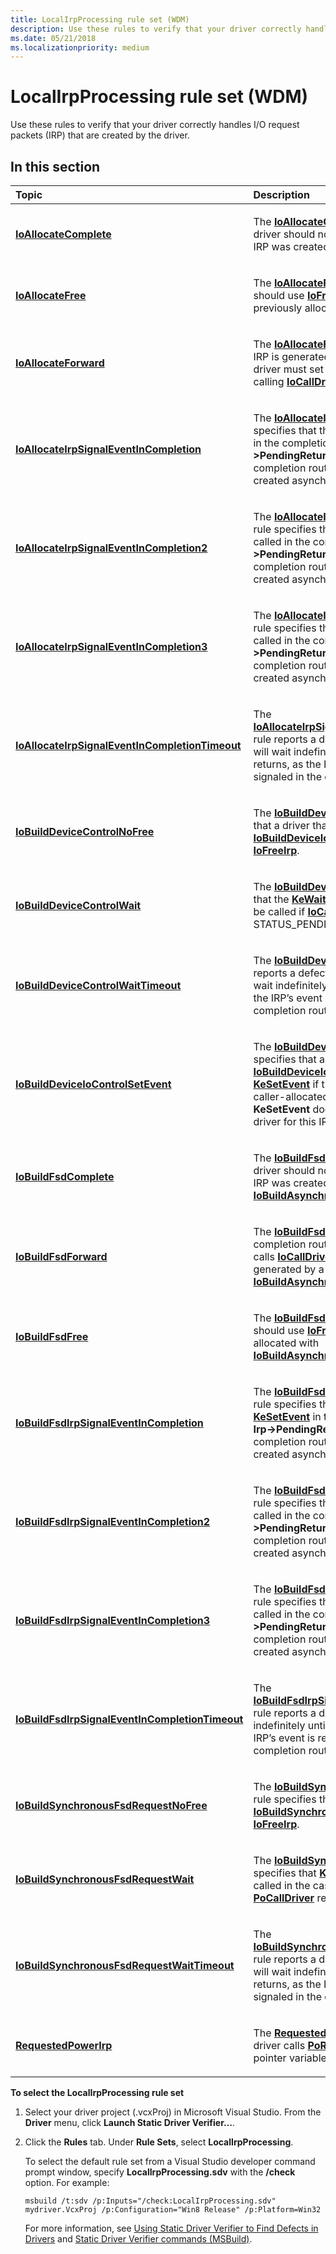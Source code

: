 ```yaml
---
title: LocalIrpProcessing rule set (WDM)
description: Use these rules to verify that your driver correctly handles I/O request packets (IRP) that are created by the driver.
ms.date: 05/21/2018
ms.localizationpriority: medium
---
```


# LocalIrpProcessing rule set (WDM)


Use these rules to verify that your driver correctly handles I/O request packets (IRP) that are created by the driver.

## In this section


<table>
<colgroup>
<col width="50%" />
<col width="50%" />
</colgroup>
<thead>
<tr class="header">
<th align="left">Topic</th>
<th align="left">Description</th>
</tr>
</thead>
<tbody>
<tr class="odd">
<td align="left"><p><a href="wdm-ioallocatecomplete.md" data-raw-source="[&lt;strong&gt;IoAllocateComplete&lt;/strong&gt;](wdm-ioallocatecomplete.md)"><strong>IoAllocateComplete</strong></a></p></td>
<td align="left"><p>The <a href="wdm-ioallocatecomplete.md" data-raw-source="[&lt;strong&gt;IoAllocateComplete&lt;/strong&gt;](wdm-ioallocatecomplete.md)"><strong>IoAllocateComplete</strong></a> rule specifies that a driver should not call <a href="/windows-hardware/drivers/ddi/wdm/nf-wdm-iocompleterequest" data-raw-source="[&lt;strong&gt;IoCompleteRequest&lt;/strong&gt;](/windows-hardware/drivers/ddi/wdm/nf-wdm-iocompleterequest)"><strong>IoCompleteRequest</strong></a> if the IRP was created with <a href="/windows-hardware/drivers/ddi/wdm/nf-wdm-ioallocateirp" data-raw-source="[&lt;strong&gt;IoAllocateIrp&lt;/strong&gt;](/windows-hardware/drivers/ddi/wdm/nf-wdm-ioallocateirp)"><strong>IoAllocateIrp</strong></a>.</p></td>
</tr>
<tr class="even">
<td align="left"><p><a href="wdm-ioallocatefree.md" data-raw-source="[&lt;strong&gt;IoAllocateFree&lt;/strong&gt;](wdm-ioallocatefree.md)"><strong>IoAllocateFree</strong></a></p></td>
<td align="left"><p>The <a href="wdm-ioallocatefree.md" data-raw-source="[&lt;strong&gt;IoAllocateFree&lt;/strong&gt;](wdm-ioallocatefree.md)"><strong>IoAllocateFree</strong></a> rule specifies that a driver should use <a href="/windows-hardware/drivers/ddi/wdm/nf-wdm-iofreeirp" data-raw-source="[&lt;strong&gt;IoFreeIrp&lt;/strong&gt;](/windows-hardware/drivers/ddi/wdm/nf-wdm-iofreeirp)"><strong>IoFreeIrp</strong></a> only on IRPs that were previously allocated with <a href="/windows-hardware/drivers/ddi/wdm/nf-wdm-ioallocateirp" data-raw-source="[&lt;strong&gt;IoAllocateIrp&lt;/strong&gt;](/windows-hardware/drivers/ddi/wdm/nf-wdm-ioallocateirp)"><strong>IoAllocateIrp</strong></a>.</p></td>
</tr>
<tr class="odd">
<td align="left"><p><a href="wdm-ioallocateforward.md" data-raw-source="[&lt;strong&gt;IoAllocateForward&lt;/strong&gt;](wdm-ioallocateforward.md)"><strong>IoAllocateForward</strong></a></p></td>
<td align="left"><p>The <a href="wdm-ioallocateforward.md" data-raw-source="[&lt;strong&gt;IoAllocateForward&lt;/strong&gt;](wdm-ioallocateforward.md)"><strong>IoAllocateForward</strong></a> rule specifies that if an IRP is generated by a call to <a href="/windows-hardware/drivers/ddi/wdm/nf-wdm-ioallocateirp" data-raw-source="[&lt;strong&gt;IoAllocateIrp&lt;/strong&gt;](/windows-hardware/drivers/ddi/wdm/nf-wdm-ioallocateirp)"><strong>IoAllocateIrp</strong></a>, the driver must set a completion routine before calling <a href="/windows-hardware/drivers/ddi/wdm/nf-wdm-iocalldriver" data-raw-source="[&lt;strong&gt;IoCallDriver&lt;/strong&gt;](/windows-hardware/drivers/ddi/wdm/nf-wdm-iocalldriver)"><strong>IoCallDriver</strong></a> or <a href="/windows-hardware/drivers/ddi/ntifs/nf-ntifs-pocalldriver" data-raw-source="[&lt;strong&gt;PoCallDriver&lt;/strong&gt;](/windows-hardware/drivers/ddi/ntifs/nf-ntifs-pocalldriver)"><strong>PoCallDriver</strong></a>.</p></td>
</tr>
<tr class="even">
<td align="left"><p><a href="wdm-ioallocateirpsignaleventincompletion.md" data-raw-source="[&lt;strong&gt;IoAllocateIrpSignalEventInCompletion&lt;/strong&gt;](wdm-ioallocateirpsignaleventincompletion.md)"><strong>IoAllocateIrpSignalEventInCompletion</strong></a></p></td>
<td align="left"><p>The <a href="wdm-ioallocateirpsignaleventincompletion.md" data-raw-source="[&lt;strong&gt;IoAllocateIrpSignalEventInCompletion&lt;/strong&gt;](wdm-ioallocateirpsignaleventincompletion.md)"><strong>IoAllocateIrpSignalEventInCompletion</strong></a> rule specifies that the driver should call <a href="/windows-hardware/drivers/ddi/wdm/nf-wdm-kesetevent" data-raw-source="[&lt;strong&gt;KeSetEvent&lt;/strong&gt;](/windows-hardware/drivers/ddi/wdm/nf-wdm-kesetevent)"><strong>KeSetEvent</strong></a> in the completion routine when the <strong>Irp-&gt;PendingReturned</strong> flag is set and the completion routine is processing a locally created asynchronous IRP.</p></td>
</tr>
<tr class="odd">
<td align="left"><p><a href="wdm-ioallocateirpsignaleventincompletion2.md" data-raw-source="[&lt;strong&gt;IoAllocateIrpSignalEventInCompletion2&lt;/strong&gt;](wdm-ioallocateirpsignaleventincompletion2.md)"><strong>IoAllocateIrpSignalEventInCompletion2</strong></a></p></td>
<td align="left"><p>The <a href="wdm-ioallocateirpsignaleventincompletion2.md" data-raw-source="[&lt;strong&gt;IoAllocateIrpSignalEventInCompletion2&lt;/strong&gt;](wdm-ioallocateirpsignaleventincompletion2.md)"><strong>IoAllocateIrpSignalEventInCompletion2</strong></a> rule specifies that <a href="/windows-hardware/drivers/ddi/wdm/nf-wdm-kesetevent" data-raw-source="[&lt;strong&gt;KeSetEvent&lt;/strong&gt;](/windows-hardware/drivers/ddi/wdm/nf-wdm-kesetevent)"><strong>KeSetEvent</strong></a> needs to be called in the completion routine when the <strong>Irp-&gt;PendingReturned</strong> flag is set and the completion routine is processing a locally created asynchronous IRP.</p></td>
</tr>
<tr class="even">
<td align="left"><p><a href="wdm-ioallocateirpsignaleventincompletion3.md" data-raw-source="[&lt;strong&gt;IoAllocateIrpSignalEventInCompletion3&lt;/strong&gt;](wdm-ioallocateirpsignaleventincompletion3.md)"><strong>IoAllocateIrpSignalEventInCompletion3</strong></a></p></td>
<td align="left"><p>The <a href="wdm-ioallocateirpsignaleventincompletion3.md" data-raw-source="[&lt;strong&gt;IoAllocateIrpSignalEventInCompletion3&lt;/strong&gt;](wdm-ioallocateirpsignaleventincompletion3.md)"><strong>IoAllocateIrpSignalEventInCompletion3</strong></a> rule specifies that <a href="/windows-hardware/drivers/ddi/wdm/nf-wdm-kesetevent" data-raw-source="[&lt;strong&gt;KeSetEvent&lt;/strong&gt;](/windows-hardware/drivers/ddi/wdm/nf-wdm-kesetevent)"><strong>KeSetEvent</strong></a> needs to be called in the completion routine when the <strong>Irp-&gt;PendingReturned</strong> flag is set and the completion routine is processing a locally created asynchronous IRP.</p></td>
</tr>
<tr class="odd">
<td align="left"><p><a href="wdm-ioallocateirpsignaleventincompletiontimeout.md" data-raw-source="[&lt;strong&gt;IoAllocateIrpSignalEventInCompletionTimeout&lt;/strong&gt;](wdm-ioallocateirpsignaleventincompletiontimeout.md)"><strong>IoAllocateIrpSignalEventInCompletionTimeout</strong></a></p></td>
<td align="left"><p>The <a href="wdm-ioallocateirpsignaleventincompletiontimeout.md" data-raw-source="[&lt;strong&gt;IoAllocateIrpSignalEventInCompletionTimeout&lt;/strong&gt;](wdm-ioallocateirpsignaleventincompletiontimeout.md)"><strong>IoAllocateIrpSignalEventInCompletionTimeout</strong></a> rule reports a defect if it detects that this driver will wait indefinitely until the lower driver returns, as the IRP’s event is required to be signaled in the completion routine.</p></td>
</tr>
<tr class="even">
<td align="left"><p><a href="wdm-iobuilddevicecontrolnofree.md" data-raw-source="[&lt;strong&gt;IoBuildDeviceControlNoFree&lt;/strong&gt;](wdm-iobuilddevicecontrolnofree.md)"><strong>IoBuildDeviceControlNoFree</strong></a></p></td>
<td align="left"><p>The <a href="wdm-iobuilddevicecontrolnofree.md" data-raw-source="[&lt;strong&gt;IoBuildDeviceControlNoFree&lt;/strong&gt;](wdm-iobuilddevicecontrolnofree.md)"><strong>IoBuildDeviceControlNoFree</strong></a> rule specifies that a driver that calls <a href="/windows-hardware/drivers/ddi/wdm/nf-wdm-iobuilddeviceiocontrolrequest" data-raw-source="[&lt;strong&gt;IoBuildDeviceIoControlRequest&lt;/strong&gt;](/windows-hardware/drivers/ddi/wdm/nf-wdm-iobuilddeviceiocontrolrequest)"><strong>IoBuildDeviceIoControlRequest</strong></a> must not call <a href="/windows-hardware/drivers/ddi/wdm/nf-wdm-iofreeirp" data-raw-source="[&lt;strong&gt;IoFreeIrp&lt;/strong&gt;](/windows-hardware/drivers/ddi/wdm/nf-wdm-iofreeirp)"><strong>IoFreeIrp</strong></a>.</p></td>
</tr>
<tr class="odd">
<td align="left"><p><a href="wdm-iobuilddevicecontrolwait.md" data-raw-source="[&lt;strong&gt;IoBuildDeviceControlWait&lt;/strong&gt;](wdm-iobuilddevicecontrolwait.md)"><strong>IoBuildDeviceControlWait</strong></a></p></td>
<td align="left"><p>The <a href="wdm-iobuilddevicecontrolwait.md" data-raw-source="[&lt;strong&gt;IoBuildDeviceControlWait&lt;/strong&gt;](wdm-iobuilddevicecontrolwait.md)"><strong>IoBuildDeviceControlWait</strong></a> rule specifies that the <a href="/windows-hardware/drivers/ddi/wdm/nf-wdm-kewaitforsingleobject" data-raw-source="[&lt;strong&gt;KeWaitForSingleObject&lt;/strong&gt;](/windows-hardware/drivers/ddi/wdm/nf-wdm-kewaitforsingleobject)"><strong>KeWaitForSingleObject</strong></a> routine should be called if <a href="/windows-hardware/drivers/ddi/wdm/nf-wdm-iocalldriver" data-raw-source="[&lt;strong&gt;IoCallDriver&lt;/strong&gt;](/windows-hardware/drivers/ddi/wdm/nf-wdm-iocalldriver)"><strong>IoCallDriver</strong></a> or <a href="/windows-hardware/drivers/ddi/ntifs/nf-ntifs-pocalldriver" data-raw-source="[&lt;strong&gt;PoCallDriver&lt;/strong&gt;](/windows-hardware/drivers/ddi/ntifs/nf-ntifs-pocalldriver)"><strong>PoCallDriver</strong></a> returns STATUS_PENDING.</p></td>
</tr>
<tr class="even">
<td align="left"><p><a href="wdm-iobuilddevicecontrolwaittimeout.md" data-raw-source="[&lt;strong&gt;IoBuildDeviceControlWaitTimeout&lt;/strong&gt;](wdm-iobuilddevicecontrolwaittimeout.md)"><strong>IoBuildDeviceControlWaitTimeout</strong></a></p></td>
<td align="left"><p>The <a href="wdm-iobuilddevicecontrolwaittimeout.md" data-raw-source="[&lt;strong&gt;IoBuildDeviceControlWaitTimeout&lt;/strong&gt;](wdm-iobuilddevicecontrolwaittimeout.md)"><strong>IoBuildDeviceControlWaitTimeout</strong></a> rule reports a defect if it detects that this driver will wait indefinitely until the lower driver returns, as the IRP’s event is required to be signaled in the completion routine.</p></td>
</tr>
<tr class="odd">
<td align="left"><p><a href="wdm-iobuilddeviceiocontrolsetevent.md" data-raw-source="[&lt;strong&gt;IoBuildDeviceIoControlSetEvent&lt;/strong&gt;](wdm-iobuilddeviceiocontrolsetevent.md)"><strong>IoBuildDeviceIoControlSetEvent</strong></a></p></td>
<td align="left"><p>The <a href="wdm-iobuilddeviceiocontrolsetevent.md" data-raw-source="[&lt;strong&gt;IoBuildDeviceIoControlSetEvent&lt;/strong&gt;](wdm-iobuilddeviceiocontrolsetevent.md)"><strong>IoBuildDeviceIoControlSetEvent</strong></a> rule specifies that a driver that calls <a href="/windows-hardware/drivers/ddi/wdm/nf-wdm-iobuilddeviceiocontrolrequest" data-raw-source="[&lt;strong&gt;IoBuildDeviceIoControlRequest&lt;/strong&gt;](/windows-hardware/drivers/ddi/wdm/nf-wdm-iobuilddeviceiocontrolrequest)"><strong>IoBuildDeviceIoControlRequest</strong></a> must not call <a href="/windows-hardware/drivers/ddi/wdm/nf-wdm-kesetevent" data-raw-source="[&lt;strong&gt;KeSetEvent&lt;/strong&gt;](/windows-hardware/drivers/ddi/wdm/nf-wdm-kesetevent)"><strong>KeSetEvent</strong></a> if the driver supplies a pointer to a caller-allocated and initialized event object. The <strong>KeSetEvent</strong> does not need to be called by the driver for this IRP.</p></td>
</tr>
<tr class="even">
<td align="left"><p><a href="wdm-iobuildfsdcomplete.md" data-raw-source="[&lt;strong&gt;IoBuildFsdComplete&lt;/strong&gt;](wdm-iobuildfsdcomplete.md)"><strong>IoBuildFsdComplete</strong></a></p></td>
<td align="left"><p>The <a href="wdm-iobuildfsdcomplete.md" data-raw-source="[&lt;strong&gt;IoBuildFsdComplete&lt;/strong&gt;](wdm-iobuildfsdcomplete.md)"><strong>IoBuildFsdComplete</strong></a> rule specifies that a driver should not call <a href="/windows-hardware/drivers/ddi/wdm/nf-wdm-iocompleterequest" data-raw-source="[&lt;strong&gt;IoCompleteRequest&lt;/strong&gt;](/windows-hardware/drivers/ddi/wdm/nf-wdm-iocompleterequest)"><strong>IoCompleteRequest</strong></a> if the IRP was created with <a href="/windows-hardware/drivers/ddi/wdm/nf-wdm-iobuildasynchronousfsdrequest" data-raw-source="[&lt;strong&gt;IoBuildAsynchronousFsdRequest&lt;/strong&gt;](/windows-hardware/drivers/ddi/wdm/nf-wdm-iobuildasynchronousfsdrequest)"><strong>IoBuildAsynchronousFsdRequest</strong></a>.</p></td>
</tr>
<tr class="odd">
<td align="left"><p><a href="wdm-iobuildfsdforward.md" data-raw-source="[&lt;strong&gt;IoBuildFsdForward&lt;/strong&gt;](wdm-iobuildfsdforward.md)"><strong>IoBuildFsdForward</strong></a></p></td>
<td align="left"><p>The <a href="wdm-iobuildfsdforward.md" data-raw-source="[&lt;strong&gt;IoBuildFsdForward&lt;/strong&gt;](wdm-iobuildfsdforward.md)"><strong>IoBuildFsdForward</strong></a> rule specifies that a completion routine must be set before a driver calls <a href="/windows-hardware/drivers/ddi/wdm/nf-wdm-iocalldriver" data-raw-source="[&lt;strong&gt;IoCallDriver&lt;/strong&gt;](/windows-hardware/drivers/ddi/wdm/nf-wdm-iocalldriver)"><strong>IoCallDriver</strong></a> or <a href="/windows-hardware/drivers/ddi/ntifs/nf-ntifs-pocalldriver" data-raw-source="[&lt;strong&gt;PoCallDriver&lt;/strong&gt;](/windows-hardware/drivers/ddi/ntifs/nf-ntifs-pocalldriver)"><strong>PoCallDriver</strong></a> if the IRP is generated by a call to <a href="/windows-hardware/drivers/ddi/wdm/nf-wdm-iobuildasynchronousfsdrequest" data-raw-source="[&lt;strong&gt;IoBuildAsynchronousFsdRequest&lt;/strong&gt;](/windows-hardware/drivers/ddi/wdm/nf-wdm-iobuildasynchronousfsdrequest)"><strong>IoBuildAsynchronousFsdRequest</strong></a>.</p></td>
</tr>
<tr class="even">
<td align="left"><p><a href="wdm-iobuildfsdfree.md" data-raw-source="[&lt;strong&gt;IoBuildFsdFree&lt;/strong&gt;](wdm-iobuildfsdfree.md)"><strong>IoBuildFsdFree</strong></a></p></td>
<td align="left"><p>The <a href="wdm-iobuildfsdfree.md" data-raw-source="[&lt;strong&gt;IoBuildFsdFree&lt;/strong&gt;](wdm-iobuildfsdfree.md)"><strong>IoBuildFsdFree</strong></a> rule specifies that a driver should use <a href="/windows-hardware/drivers/ddi/wdm/nf-wdm-iofreeirp" data-raw-source="[&lt;strong&gt;IoFreeIrp&lt;/strong&gt;](/windows-hardware/drivers/ddi/wdm/nf-wdm-iofreeirp)"><strong>IoFreeIrp</strong></a> only on IRPs it previously allocated with <a href="/windows-hardware/drivers/ddi/wdm/nf-wdm-iobuildasynchronousfsdrequest" data-raw-source="[&lt;strong&gt;IoBuildAsynchronousFsdRequest&lt;/strong&gt;](/windows-hardware/drivers/ddi/wdm/nf-wdm-iobuildasynchronousfsdrequest)"><strong>IoBuildAsynchronousFsdRequest</strong></a>.</p></td>
</tr>
<tr class="odd">
<td align="left"><p><a href="wdm-iobuildfsdirpsignaleventincompletion.md" data-raw-source="[&lt;strong&gt;IoBuildFsdIrpSignalEventInCompletion&lt;/strong&gt;](wdm-iobuildfsdirpsignaleventincompletion.md)"><strong>IoBuildFsdIrpSignalEventInCompletion</strong></a></p></td>
<td align="left"><p>The <a href="wdm-iobuildfsdirpsignaleventincompletion.md" data-raw-source="[&lt;strong&gt;IoBuildFsdIrpSignalEventInCompletion&lt;/strong&gt;](wdm-iobuildfsdirpsignaleventincompletion.md)"><strong>IoBuildFsdIrpSignalEventInCompletion</strong></a> rule specifies that the driver should call <a href="/windows-hardware/drivers/ddi/wdm/nf-wdm-kesetevent" data-raw-source="[&lt;strong&gt;KeSetEvent&lt;/strong&gt;](/windows-hardware/drivers/ddi/wdm/nf-wdm-kesetevent)"><strong>KeSetEvent</strong></a> in the completion routine when the <strong>Irp-&gt;PendingReturned</strong> flag is set and the completion routine is processing a locally created asynchronous IRP.</p></td>
</tr>
<tr class="even">
<td align="left"><p><a href="wdm-iobuildfsdirpsignaleventincompletion2.md" data-raw-source="[&lt;strong&gt;IoBuildFsdIrpSignalEventInCompletion2&lt;/strong&gt;](wdm-iobuildfsdirpsignaleventincompletion2.md)"><strong>IoBuildFsdIrpSignalEventInCompletion2</strong></a></p></td>
<td align="left"><p>The <a href="wdm-iobuildfsdirpsignaleventincompletion2.md" data-raw-source="[&lt;strong&gt;IoBuildFsdIrpSignalEventInCompletion2&lt;/strong&gt;](wdm-iobuildfsdirpsignaleventincompletion2.md)"><strong>IoBuildFsdIrpSignalEventInCompletion2</strong></a> rule specifies that <a href="/windows-hardware/drivers/ddi/wdm/nf-wdm-kesetevent" data-raw-source="[&lt;strong&gt;KeSetEvent&lt;/strong&gt;](/windows-hardware/drivers/ddi/wdm/nf-wdm-kesetevent)"><strong>KeSetEvent</strong></a> needs to be called in the completion routine when the <strong>Irp-&gt;PendingReturned</strong> flag is set and the completion routine is processing a locally created asynchronous IRP.</p></td>
</tr>
<tr class="odd">
<td align="left"><p><a href="wdm-iobuildfsdirpsignaleventincompletion3.md" data-raw-source="[&lt;strong&gt;IoBuildFsdIrpSignalEventInCompletion3&lt;/strong&gt;](wdm-iobuildfsdirpsignaleventincompletion3.md)"><strong>IoBuildFsdIrpSignalEventInCompletion3</strong></a></p></td>
<td align="left"><p>The <a href="wdm-iobuildfsdirpsignaleventincompletion3.md" data-raw-source="[&lt;strong&gt;IoBuildFsdIrpSignalEventInCompletion3&lt;/strong&gt;](wdm-iobuildfsdirpsignaleventincompletion3.md)"><strong>IoBuildFsdIrpSignalEventInCompletion3</strong></a> rule specifies that <a href="/windows-hardware/drivers/ddi/wdm/nf-wdm-kesetevent" data-raw-source="[&lt;strong&gt;KeSetEvent&lt;/strong&gt;](/windows-hardware/drivers/ddi/wdm/nf-wdm-kesetevent)"><strong>KeSetEvent</strong></a> needs to be called in the completion routine when the <strong>Irp-&gt;PendingReturned</strong> flag is set and the completion routine is processing a locally created asynchronous IRP.</p></td>
</tr>
<tr class="even">
<td align="left"><p><a href="wdm-iobuildfsdirpsignaleventincompletiontimeout.md" data-raw-source="[&lt;strong&gt;IoBuildFsdIrpSignalEventInCompletionTimeout&lt;/strong&gt;](wdm-iobuildfsdirpsignaleventincompletiontimeout.md)"><strong>IoBuildFsdIrpSignalEventInCompletionTimeout</strong></a></p></td>
<td align="left"><p>The <a href="wdm-iobuildfsdirpsignaleventincompletiontimeout.md" data-raw-source="[&lt;strong&gt;IoBuildFsdIrpSignalEventInCompletionTimeout&lt;/strong&gt;](wdm-iobuildfsdirpsignaleventincompletiontimeout.md)"><strong>IoBuildFsdIrpSignalEventInCompletionTimeout</strong></a> rule reports a defect when the driver waits indefinitely until the lower driver returns, as the IRP’s event is required to be signaled in the completion routine.</p></td>
</tr>
<tr class="odd">
<td align="left"><p><a href="wdm-iobuildsynchronousfsdrequestnofree.md" data-raw-source="[&lt;strong&gt;IoBuildSynchronousFsdRequestNoFree&lt;/strong&gt;](wdm-iobuildsynchronousfsdrequestnofree.md)"><strong>IoBuildSynchronousFsdRequestNoFree</strong></a></p></td>
<td align="left"><p>The <a href="wdm-iobuildsynchronousfsdrequestnofree.md" data-raw-source="[&lt;strong&gt;IoBuildSynchronousFsdRequestNoFree&lt;/strong&gt;](wdm-iobuildsynchronousfsdrequestnofree.md)"><strong>IoBuildSynchronousFsdRequestNoFree</strong></a> rule specifies that a driver that calls <a href="/windows-hardware/drivers/ddi/wdm/nf-wdm-iobuildsynchronousfsdrequest" data-raw-source="[&lt;strong&gt;IoBuildSynchronousFsdRequest&lt;/strong&gt;](/windows-hardware/drivers/ddi/wdm/nf-wdm-iobuildsynchronousfsdrequest)"><strong>IoBuildSynchronousFsdRequest</strong></a> must not call <a href="/windows-hardware/drivers/ddi/wdm/nf-wdm-iofreeirp" data-raw-source="[&lt;strong&gt;IoFreeIrp&lt;/strong&gt;](/windows-hardware/drivers/ddi/wdm/nf-wdm-iofreeirp)"><strong>IoFreeIrp</strong></a>.</p></td>
</tr>
<tr class="even">
<td align="left"><p><a href="wdm-iobuildsynchronousfsdrequestwait.md" data-raw-source="[&lt;strong&gt;IoBuildSynchronousFsdRequestWait&lt;/strong&gt;](wdm-iobuildsynchronousfsdrequestwait.md)"><strong>IoBuildSynchronousFsdRequestWait</strong></a></p></td>
<td align="left"><p>The <a href="wdm-iobuildsynchronousfsdrequestwait.md" data-raw-source="[&lt;strong&gt;IoBuildSynchronousFsdRequestWait&lt;/strong&gt;](wdm-iobuildsynchronousfsdrequestwait.md)"><strong>IoBuildSynchronousFsdRequestWait</strong></a> rule specifies that <a href="/windows-hardware/drivers/ddi/wdm/nf-wdm-kewaitforsingleobject" data-raw-source="[&lt;strong&gt;KeWaitForSingleObject&lt;/strong&gt;](/windows-hardware/drivers/ddi/wdm/nf-wdm-kewaitforsingleobject)"><strong>KeWaitForSingleObject</strong></a> should be called in the case that <a href="/windows-hardware/drivers/ddi/wdm/nf-wdm-iocalldriver" data-raw-source="[&lt;strong&gt;IoCallDriver&lt;/strong&gt;](/windows-hardware/drivers/ddi/wdm/nf-wdm-iocalldriver)"><strong>IoCallDriver</strong></a> or <a href="/windows-hardware/drivers/ddi/ntifs/nf-ntifs-pocalldriver" data-raw-source="[&lt;strong&gt;PoCallDriver&lt;/strong&gt;](/windows-hardware/drivers/ddi/ntifs/nf-ntifs-pocalldriver)"><strong>PoCallDriver</strong></a> returns STATUS_PENDING.</p></td>
</tr>
<tr class="odd">
<td align="left"><p><a href="wdm-iobuildsynchronousfsdrequestwaittimeout.md" data-raw-source="[&lt;strong&gt;IoBuildSynchronousFsdRequestWaitTimeout&lt;/strong&gt;](wdm-iobuildsynchronousfsdrequestwaittimeout.md)"><strong>IoBuildSynchronousFsdRequestWaitTimeout</strong></a></p></td>
<td align="left"><p>The <a href="wdm-iobuildsynchronousfsdrequestwaittimeout.md" data-raw-source="[&lt;strong&gt;IoBuildSynchronousFsdRequestWaitTimeout&lt;/strong&gt;](wdm-iobuildsynchronousfsdrequestwaittimeout.md)"><strong>IoBuildSynchronousFsdRequestWaitTimeout</strong></a> rule reports a defect if it detects that this driver will wait indefinitely until the lower driver returns, as the IRP’s event is required to be signaled in the completion routine.</p></td>
</tr>
<tr class="even">
<td align="left"><p><a href="wdm-requestedpowerirp.md" data-raw-source="[&lt;strong&gt;RequestedPowerIrp&lt;/strong&gt;](wdm-requestedpowerirp.md)"><strong>RequestedPowerIrp</strong></a></p></td>
<td align="left"><p>The <a href="wdm-requestedpowerirp.md" data-raw-source="[&lt;strong&gt;RequestedPowerIrp&lt;/strong&gt;](wdm-requestedpowerirp.md)"><strong>RequestedPowerIrp</strong></a> rule specifies that driver calls <a href="/windows-hardware/drivers/ddi/wdm/nf-wdm-porequestpowerirp" data-raw-source="[&lt;strong&gt;PoRequestPowerIrp&lt;/strong&gt;](/windows-hardware/drivers/ddi/wdm/nf-wdm-porequestpowerirp)"><strong>PoRequestPowerIrp</strong></a> with the <code>*Irp</code> pointer variable set to <strong>NULL</strong>.</p></td>
</tr>
</tbody>
</table>

 

**To select the LocalIrpProcessing rule set**

1.  Select your driver project (.vcxProj) in Microsoft Visual Studio. From the **Driver** menu, click **Launch Static Driver Verifier…**.

2.  Click the **Rules** tab. Under **Rule Sets**, select **LocalIrpProcessing**.

    To select the default rule set from a Visual Studio developer command prompt window, specify **LocalIrpProcessing.sdv** with the **/check** option. For example:

    ```
    msbuild /t:sdv /p:Inputs="/check:LocalIrpProcessing.sdv" mydriver.VcxProj /p:Configuration="Win8 Release" /p:Platform=Win32
    ```

    For more information, see [Using Static Driver Verifier to Find Defects in Drivers](./using-static-driver-verifier-to-find-defects-in-drivers.md) and [Static Driver Verifier commands (MSBuild)](./-static-driver-verifier-commands--msbuild-.md).

